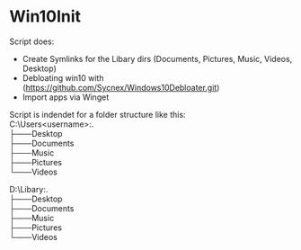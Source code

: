# Win10Init
Script does:
* Create Symlinks for the Libary dirs (Documents, Pictures, Music, Videos, Desktop)
* Debloating win10 with (https://github.com/Sycnex/Windows10Debloater.git)
* Import apps via Winget

Script is indendet for a folder structure like this:  
C:\Users\<username>:.  
├───Desktop  
├───Documents  
├───Music  
├───Pictures  
└───Videos  

D:\Libary:.  
├───Desktop  
├───Documents  
├───Music  
├───Pictures  
└───Videos  